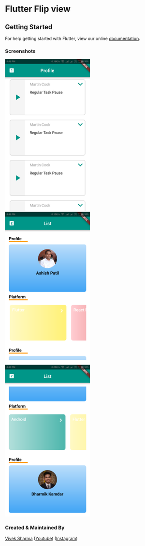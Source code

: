 # Flutter Flip view

## Getting Started

For help getting started with Flutter, view our online
[documentation](https://flutter.io/).

### Screenshots

<img src="./screenshot/ss_1.png" height="500em" alt="Flutter view flip screenshot"/> <img src="./screenshot/ss_2.png" height="500em" alt="Flutter view flip screenshot"/> <img src="./screenshot/ss_3.png" height="500em" alt="Flutter view flip screenshot"/>

### Created & Maintained By

[Vivek Sharma](https://github.com/follow2vivek) ([Youtube](https://www.youtube.com/c/follo2vivek))
([Instagram](https://www.instagram.com/follow2vivek))
